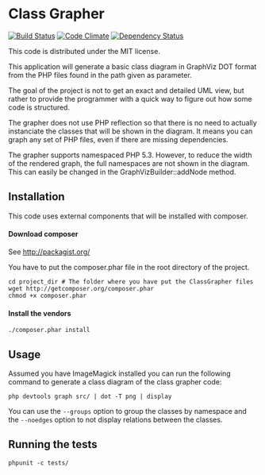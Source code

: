 Class Grapher
=============

[![Build Status](https://secure.travis-ci.org/sixty-nine/ClassGrapher.png)](http://travis-ci.org/sixty-nine/ClassGrapher) [![Code Climate](https://codeclimate.com/github/sixty-nine/ClassGrapher/badges/gpa.svg)](https://codeclimate.com/github/sixty-nine/ClassGrapher) [![Dependency Status](https://gemnasium.com/sixty-nine/ClassGrapher.svg)](https://gemnasium.com/sixty-nine/ClassGrapher)

This code is distributed under the MIT license.

This application will generate a basic class diagram in GraphViz DOT format from
the PHP files found in the path given as parameter.

The goal of the project is not to get an exact and detailed UML view, but rather
to provide the programmer with a quick way to figure out how some code is structured.

The grapher does not use PHP reflection so that there is no need to actually instanciate
the classes that will be shown in the diagram. It means you can graph any set of PHP
files, even if there are missing dependencies.

The grapher supports namespaced PHP 5.3. However, to reduce the width of the rendered 
graph, the full namespaces are not shown in the diagram. This can easily be changed in
the GraphVizBuilder::addNode method.

Installation
------------

This code uses external components that will be installed with composer.

#### Download composer

See http://packagist.org/

You have to put the composer.phar file in the root directory of the project.

```
cd project_dir # The folder where you have put the ClassGrapher files
wget http://getcomposer.org/composer.phar
chmod +x composer.phar
```

#### Install the vendors

```
./composer.phar install
```

Usage
-----

Assumed you have ImageMagick installed you can run the following command to generate
a class diagram of the class grapher code:

```
php devtools graph src/ | dot -T png | display
```

You can use the ```--groups``` option to group the classes by namespace and the ```--noedges``` option to not display relations between the classes.

Running the tests
-----------------

```
phpunit -c tests/
```